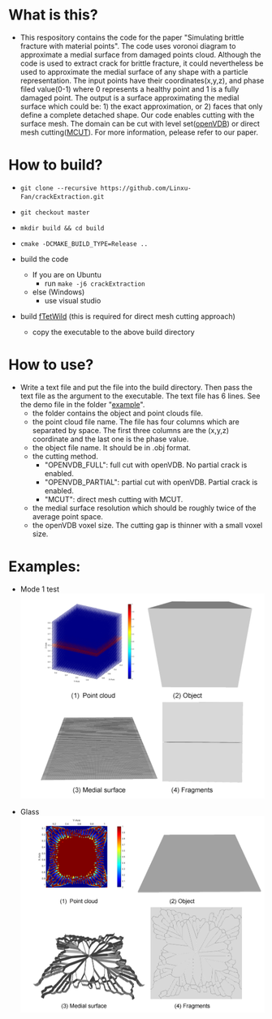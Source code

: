 
# What is this?

* This respository contains the code for the paper "Simulating brittle fracture with material points". The code uses voronoi diagram to approximate a medial surface from damaged points cloud. Although the code is used to extract crack for brittle fracture, it could nevertheless be used to approximate the medial surface of any shape with a particle representation. The input points have their coordinates(x,y,z), and phase filed value(0-1) where 0 represents a healthy point and 1 is a fully damaged point. The output is a surface approximating the medial surface which could be: 1) the exact approximation, or 2) faces that only define a complete detached shape. Our code enables cutting with the surface mesh. The domain can be cut with level set([openVDB](https://github.com/AcademySoftwareFoundation/openvdb.git)) or direct mesh cutting([MCUT](https://github.com/cutdigital/mcut.git)). For more information, pelease refer to our paper.

# How to build?

* `git clone --recursive https://github.com/Linxu-Fan/crackExtraction.git`
* `git checkout master`
* `mkdir build && cd build`
* `cmake -DCMAKE_BUILD_TYPE=Release ..`
* build the code
    - If you are on Ubuntu 
        * run `make -j6 crackExtraction` 
    - else (Windows)
        * use visual studio

* build [fTetWild](https://github.com/wildmeshing/fTetWild.git) (this is required for direct mesh cutting approach)
    - copy the executable to the above build directory

# How to use?
* Write a text file and put the file into the build directory. Then pass the text file as the argument to the executable. The text file has 6 lines. See the demo file in the folder "[example](./example/glass/input.txt)".
    - the folder contains the object and point clouds file.
    - the point cloud file name. The file has four columns which are separated by space. The first three columns are the (x,y,z) coordinate and the last one is the phase value.
    - the object file name. It should be in .obj format.
    - the cutting method.
        * "OPENVDB_FULL": full cut with openVDB. No partial crack is enabled.
        * "OPENVDB_PARTIAL": partial cut with openVDB. Partial crack is enabled.
        * "MCUT": direct mesh cutting with MCUT.        
    - the medial surface resolution which should be roughly twice of the average point space.
    - the openVDB voxel size. The cutting gap is thinner with a small voxel size.

# Examples: 

* Mode 1 test 
![](./example/mode1/mode1.png)

* Glass
![](./example/glass/glass.png)

